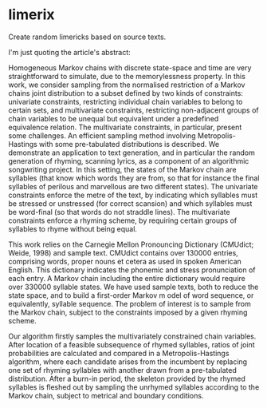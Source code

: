 # limerix
Create random limericks based on source texts.

I'm just quoting the article's abstract:

Homogeneous Markov chains with discrete state-space and time are very straightforward to
simulate, due to the memorylessness property. In this work, we consider sampling from the normalised
restriction of a Markov chains joint distribution to a subset defined by two kinds of constraints:
univariate constraints, restricting individual chain variables to belong to certain sets, and multivariate
constraints, restricting non-adjacent groups of chain variables to be unequal but equivalent under a
predefined equivalence relation. The multivariate constraints, in particular, present some challenges. An
efficient sampling method involving Metropolis-Hastings with some pre-tabulated distributions is described.
We demonstrate an application to text generation, and in particular the random generation of rhyming, scanning
lyrics, as a component of an algorithmic songwriting project. In this setting, the states of the Markov chain
are syllables (that know which words they are from, so that for instance the final syllables of perilous and
marvellous are two different states). The univariate constraints enforce the metre of the text, by indicating
which syllables must be stressed or unstressed (for correct scansion) and which syllables must be word-final
(so that words do not straddle lines). The multivariate constraints enforce a rhyming scheme, by requiring
certain groups of syllables to rhyme without being equal.

This work relies on the Carnegie Mellon Pronouncing Dictionary (CMUdict; Weide, 1998) and sample text.
CMUdict contains over 130000 entries, comprising words, proper nouns et cetera as used in spoken American
English. This dictionary indicates the phonemic and stress pronunciation of each entry.
A Markov chain including the entire dictionary would require over 330000 syllable states. We have used
sample texts, both to reduce the state space, and to build a first-order Markov m odel of word sequence, or
equivalently, syllable sequence. The problem of interest is to sample from the Markov chain, subject to the
constraints imposed by a given rhyming scheme.

Our algorithm firstly samples the multivariately constrained chain variables. After location of a feasible
subsequence of rhymed syllables, ratios of joint probabilities are calculated and compared in a Metropolis-Hastings
algorithm, where each candidate arises from the incumbent by replacing one set of rhyming syllables with
another drawn from a pre-tabulated distribution. After a burn-in period, the skeleton provided by the rhymed
syllables is fleshed out by sampling the unrhymed syllables according to the Markov chain, subject to metrical
and boundary conditions.
